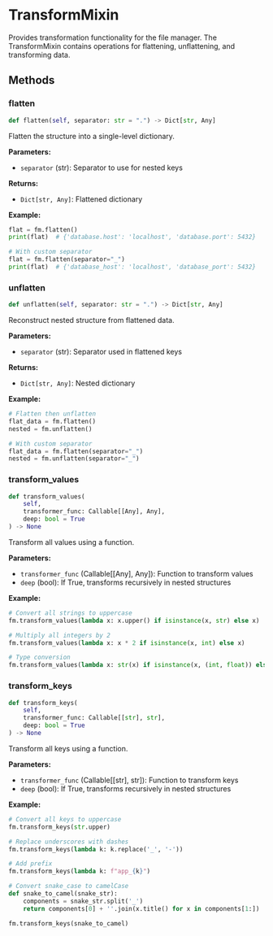 # TransformMixin

Provides transformation functionality for the file manager. The TransformMixin contains operations for flattening, unflattening, and transforming data.

## Methods

### flatten

```python
def flatten(self, separator: str = ".") -> Dict[str, Any]
```

Flatten the structure into a single-level dictionary.

**Parameters:**
- `separator` (str): Separator to use for nested keys

**Returns:**
- `Dict[str, Any]`: Flattened dictionary

**Example:**
```python
flat = fm.flatten()
print(flat)  # {'database.host': 'localhost', 'database.port': 5432}

# With custom separator
flat = fm.flatten(separator="_")
print(flat)  # {'database_host': 'localhost', 'database_port': 5432}
```

### unflatten

```python
def unflatten(self, separator: str = ".") -> Dict[str, Any]
```

Reconstruct nested structure from flattened data.

**Parameters:**
- `separator` (str): Separator used in flattened keys

**Returns:**
- `Dict[str, Any]`: Nested dictionary

**Example:**
```python
# Flatten then unflatten
flat_data = fm.flatten()
nested = fm.unflatten()

# With custom separator
flat_data = fm.flatten(separator="_")
nested = fm.unflatten(separator="_")
```

### transform_values

```python
def transform_values(
    self, 
    transformer_func: Callable[[Any], Any], 
    deep: bool = True
) -> None
```

Transform all values using a function.

**Parameters:**
- `transformer_func` (Callable[[Any], Any]): Function to transform values
- `deep` (bool): If True, transforms recursively in nested structures

**Example:**
```python
# Convert all strings to uppercase
fm.transform_values(lambda x: x.upper() if isinstance(x, str) else x)

# Multiply all integers by 2
fm.transform_values(lambda x: x * 2 if isinstance(x, int) else x)

# Type conversion
fm.transform_values(lambda x: str(x) if isinstance(x, (int, float)) else x)
```

### transform_keys

```python
def transform_keys(
    self, 
    transformer_func: Callable[[str], str], 
    deep: bool = True
) -> None
```

Transform all keys using a function.

**Parameters:**
- `transformer_func` (Callable[[str], str]): Function to transform keys
- `deep` (bool): If True, transforms recursively in nested structures

**Example:**
```python
# Convert all keys to uppercase
fm.transform_keys(str.upper)

# Replace underscores with dashes
fm.transform_keys(lambda k: k.replace('_', '-'))

# Add prefix
fm.transform_keys(lambda k: f"app_{k}")

# Convert snake_case to camelCase
def snake_to_camel(snake_str):
    components = snake_str.split('_')
    return components[0] + ''.join(x.title() for x in components[1:])

fm.transform_keys(snake_to_camel)
```
